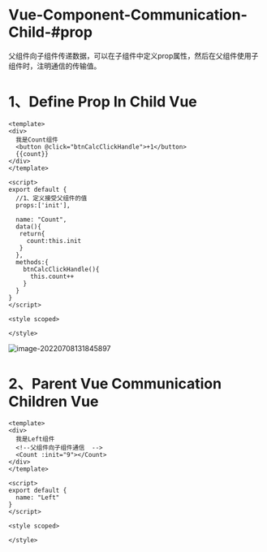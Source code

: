# Vue-Component-Communication-Child-#prop

父组件向子组件传递数据，可以在子组件中定义prop属性，然后在父组件使用子组件时，注明通信的传输值。

# 1、Define Prop In Child Vue

```vue
<template>
<div>
  我是Count组件
  <button @click="btnCalcClickHandle">+1</button>
  {{count}}
</div>
</template>

<script>
export default {
  //1、定义接受父组件的值
  props:['init'],
  
  name: "Count",
  data(){
   return{
     count:this.init
   }
  },
  methods:{
    btnCalcClickHandle(){
      this.count++
    }
  }
}
</script>

<style scoped>

</style>
```

![image-20220708131845897](C:/Users/wangnaixing/AppData/Roaming/Typora/typora-user-images/image-20220708131845897.png)

# 2、Parent Vue Communication Children Vue

```vue
<template>
<div>
  我是Left组件
  <!--父组件向子组件通信  -->
  <Count :init="9"></Count>
</div>
</template>

<script>
export default {
  name: "Left"
}
</script>

<style scoped>

</style>
```

